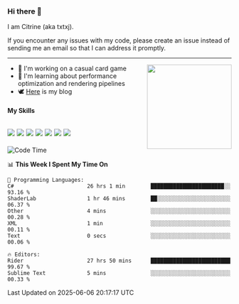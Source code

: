 ### Hi there 👋

I am Citrine (aka txtxj).

If you encounter any issues with my code, please create an issue instead of sending me an email so that I can address it promptly.

---

<img align="right" height="190" src="http://github-profile-summary-cards.vercel.app/api/cards/stats?username=txtxj&theme=vue">

- 🌱 I'm working on a casual card game
- 📖 I'm learning about performance optimization and rendering pipelines
- 🕊️ [Here](https://txtxj.top) is my blog

#### My Skills

![](https://img.shields.io/badge/Unity-000000?logo=unity&logoColor=fff)
![](https://img.shields.io/badge/C%23-239120?logo=csharp&logoColor=fff)
![](https://img.shields.io/badge/Python-3e74a2?logo=python&logoColor=fff)
![](https://img.shields.io/badge/C++-65318e?logo=cplusplus&logoColor=fff)
![](https://img.shields.io/badge/Vue-4FC08D?logo=vuedotjs&logoColor=fff)
![](https://img.shields.io/badge/Blender-f5792a?logo=blender&logoColor=fff)
![](https://img.shields.io/badge/MS%20SQL-cc2927?logo=microsoftsqlserver&logoColor=fff)
---

<!--START_SECTION:waka-->
![Code Time](http://img.shields.io/badge/Code%20Time-2%2C942%20hrs%201%20min-blue)

📊 **This Week I Spent My Time On** 

```text
💬 Programming Languages: 
C#                       26 hrs 1 min        ███████████████████████░░   93.16 % 
ShaderLab                1 hr 46 mins        ██░░░░░░░░░░░░░░░░░░░░░░░   06.37 % 
Other                    4 mins              ░░░░░░░░░░░░░░░░░░░░░░░░░   00.28 % 
XML                      1 min               ░░░░░░░░░░░░░░░░░░░░░░░░░   00.11 % 
Text                     0 secs              ░░░░░░░░░░░░░░░░░░░░░░░░░   00.06 % 

🔥 Editors: 
Rider                    27 hrs 50 mins      █████████████████████████   99.67 % 
Sublime Text             5 mins              ░░░░░░░░░░░░░░░░░░░░░░░░░   00.33 % 
```


 Last Updated on 2025-06-06 20:17:17 UTC
<!--END_SECTION:waka-->
